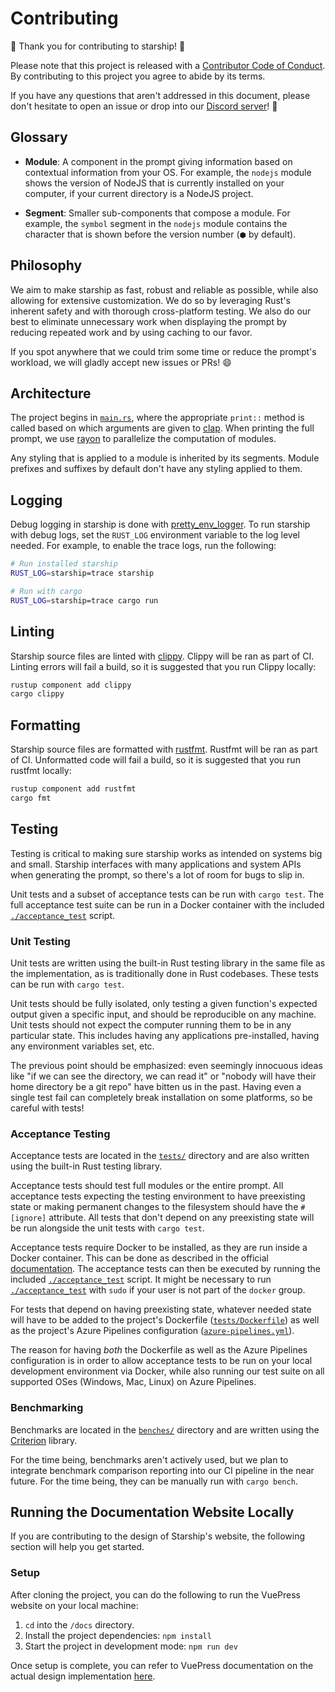 # Contributing

🚀 Thank you for contributing to starship! 🚀

Please note that this project is released with a [Contributor Code of Conduct](CODE_OF_CONDUCT.md). By contributing to this project you agree to abide by its terms.

If you have any questions that aren't addressed in this document, please don't hesitate to open an issue or drop into our [Discord server](https://discord.gg/8Jzqu3T)! 💬

## Glossary

- **Module**: A component in the prompt giving information based on contextual information from your OS. For example, the `nodejs` module shows the version of NodeJS that is currently installed on your computer, if your current directory is a NodeJS project.

- **Segment**: Smaller sub-components that compose a module. For example, the `symbol` segment in the `nodejs` module contains the character that is shown before the version number (`⬢` by default).

## Philosophy

We aim to make starship as fast, robust and reliable as possible, while also allowing for extensive customization. We do so by leveraging Rust's inherent safety and with thorough cross-platform testing. We also do our best to eliminate unnecessary work when displaying the prompt by reducing repeated work and by using caching to our favor.

If you spot anywhere that we could trim some time or reduce the prompt's workload, we will gladly accept new issues or PRs! 😄

## Architecture

The project begins in [`main.rs`](src/main.rs), where the appropriate `print::` method is called based on which arguments are given to [clap](https://crates.io/crates/clap). When printing the full prompt, we use [rayon](https://crates.io/crates/rayon) to parallelize the computation of modules.

Any styling that is applied to a module is inherited by its segments. Module prefixes and suffixes by default don't have any styling applied to them.

## Logging

Debug logging in starship is done with [pretty_env_logger](https://crates.io/crates/pretty_env_logger).
To run starship with debug logs, set the `RUST_LOG` environment variable to the log level needed.
For example, to enable the trace logs, run the following:

```sh
# Run installed starship
RUST_LOG=starship=trace starship

# Run with cargo
RUST_LOG=starship=trace cargo run
```

## Linting

Starship source files are linted with [clippy](https://crates.io/crates/clippy). Clippy will be ran as part of CI. Linting errors will fail a build, so it is suggested that you run Clippy locally:

```sh
rustup component add clippy
cargo clippy
```

## Formatting

Starship source files are formatted with [rustfmt](https://crates.io/crates/rustfmt-nightly). Rustfmt will be ran as part of CI. Unformatted code will fail a build, so it is suggested that you run rustfmt locally:

```sh
rustup component add rustfmt
cargo fmt
```


## Testing

Testing is critical to making sure starship works as intended on systems big and small. Starship interfaces with many applications and system APIs when generating the prompt, so there's a lot of room for bugs to slip in.

Unit tests and a subset of acceptance tests can be run with `cargo test`.
The full acceptance test suite can be run in a Docker container with the included [`./acceptance_test`](acceptance_test) script.

### Unit Testing

Unit tests are written using the built-in Rust testing library in the same file as the implementation, as is traditionally done in Rust codebases. These tests can be run with `cargo test`.

Unit tests should be fully isolated, only testing a given function's expected output given a specific input, and should be reproducible on any machine. Unit tests should not expect the computer running them to be in any particular state. This includes having any applications pre-installed, having any environment variables set, etc.

The previous point should be emphasized: even seemingly innocuous ideas like "if we can see the directory, we can read it" or "nobody will have their home directory be a git repo" have bitten us in the past. Having even a single test fail can completely break installation on some platforms, so be careful with tests!

### Acceptance Testing

Acceptance tests are located in the [`tests/`](tests) directory and are also written using the built-in Rust testing library.

Acceptance tests should test full modules or the entire prompt. All acceptance tests expecting the testing environment to have preexisting state or making permanent changes to the filesystem should have the `#[ignore]` attribute. All tests that don't depend on any preexisting state will be run alongside the unit tests with `cargo test`.

Acceptance tests require Docker to be installed, as they are run inside a Docker container. This can be done as described in the official [documentation](https://docs.docker.com/install/). The acceptance tests can then be executed by running the included [`./acceptance_test`](acceptance_test) script. It might be necessary to run [`./acceptance_test`](acceptance_test) with `sudo` if your user is not part of the `docker` group.


For tests that depend on having preexisting state, whatever needed state will have to be added to the project's Dockerfile ([`tests/Dockerfile`](tests/Dockerfile)) as well as the project's Azure Pipelines configuration ([`azure-pipelines.yml`](azure-pipelines.yml)).

The reason for having _both_ the Dockerfile as well as the Azure Pipelines configuration is in order to allow acceptance tests to be run on your local development environment via Docker, while also running our test suite on all supported OSes (Windows, Mac, Linux) on Azure Pipelines.

### Benchmarking

Benchmarks are located in the [`benches/`](benches) directory and are written using the [Criterion](https://crates.io/crates/criterion) library.

For the time being, benchmarks aren't actively used, but we plan to integrate benchmark comparison reporting into our CI pipeline in the near future. For the time being, they can be manually run with `cargo bench`.

## Running the Documentation Website Locally

If you are contributing to the design of Starship's website, the following section will help you get started.

### Setup

After cloning the project, you can do the following to run the VuePress website on your local machine:

1. `cd` into the `/docs` directory.
2. Install the project dependencies:
`npm install`
3. Start the project in development mode:
`npm run dev`

Once setup is complete, you can refer to VuePress documentation on the actual design implementation [here](https://v1.vuepress.vuejs.org/guide/).
